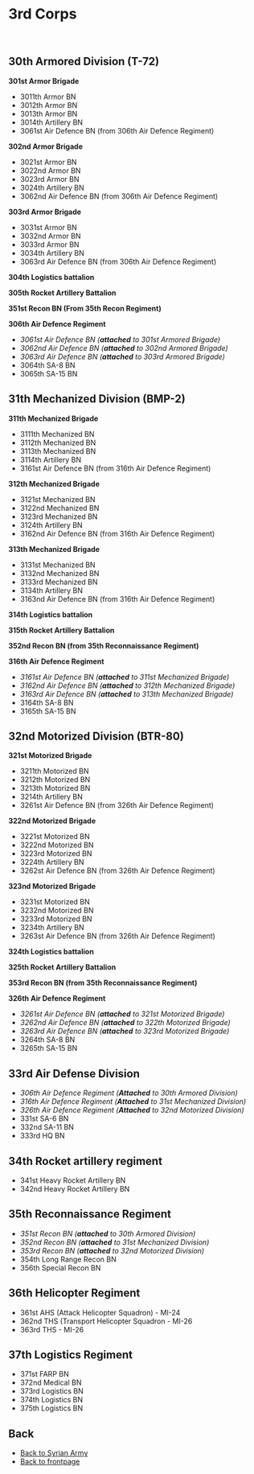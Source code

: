 # 3rd Corps 
<br>


## 30th Armored Division (T-72)
**301st Armor Brigade**
- 3011th Armor BN
- 3012th Armor BN
- 3013th Armor BN
- 3014th Artillery BN
- 3061st Air Defence BN  (from 306th Air Defence Regiment)

**302nd Armor Brigade**
- 3021st Armor BN
- 3022nd Armor BN
- 3023rd Armor BN
- 3024th Artillery BN
- 3062nd Air Defence BN  (from 306th Air Defence Regiment)

**303rd Armor Brigade**
- 3031st Armor BN
- 3032nd Armor BN
- 3033rd Armor BN
- 3034th Artillery BN
- 3063rd Air Defence BN  (from 306th Air Defence Regiment)

**304th Logistics battalion**

**305th Rocket Artillery Battalion**

**351st Recon BN (From 35th Recon Regiment)**

**306th Air Defence Regiment**
-  _3061st Air Defence BN  (**attached** to 301st Armored Brigade)_
- _3062nd Air Defence BN (**attached** to 302nd Armored Brigade)_
- _3063rd Air Defence BN (**attached** to 303rd Armored Brigade)_
- 3064th SA-8 BN
- 3065th SA-15 BN




## 31th Mechanized Division (BMP-2)
**311th Mechanized Brigade**
- 3111th Mechanized BN
- 3112th Mechanized BN
- 3113th Mechanized BN
- 3114th Artillery BN
- 3161st Air Defence BN  (from 316th Air Defence Regiment)

**312th Mechanized Brigade**
- 3121st Mechanized BN
- 3122nd Mechanized BN
- 3123rd Mechanized BN
- 3124th Artillery BN
- 3162nd Air Defence BN  (from 316th Air Defence Regiment)

**313th Mechanized Brigade**
- 3131st Mechanized BN
- 3132nd Mechanized BN
- 3133rd Mechanized BN
- 3134th Artillery BN
- 3163nd Air Defence BN  (from 316th Air Defence Regiment)

**314th Logistics battalion**

**315th Rocket Artillery Battalion**

**352nd Recon BN (from 35th Reconnaissance Regiment)**

**316th Air Defence Regiment**
-  _3161st Air Defence BN  (**attached** to 311st Mechanized Brigade)_
-  _3162nd Air Defence BN  (**attached** to 312th Mechanized Brigade)_
-  _3163rd Air Defence BN  (**attached** to 313th Mechanized Brigade)_
- 3164th SA-8 BN
- 3165th SA-15 BN




## 32nd Motorized Division (BTR-80)
**321st Motorized Brigade**
- 3211th Motorized BN
- 3212th Motorized BN
- 3213th Motorized BN
- 3214th Artillery BN
- 3261st Air Defence BN  (from 326th Air Defence Regiment)

**322nd Motorized Brigade**
- 3221st Motorized BN
- 3222nd Motorized BN
- 3223rd Motorized BN
- 3224th Artillery BN
- 3262st Air Defence BN  (from 326th Air Defence Regiment)

**323nd Motorized Brigade**
- 3231st Motorized BN
- 3232nd Motorized BN
- 3233rd Motorized BN
- 3234th Artillery BN
- 3263st Air Defence BN  (from 326th Air Defence Regiment)

**324th Logistics battalion**

**325th Rocket Artillery Battalion**

**353rd Recon BN (from 35th Reconnaissance Regiment)**

**326th Air Defence Regiment**
- _3261st Air Defence BN  (**attached** to 321st Motorized Brigade)_
- _3262nd Air Defence BN  (**attached** to 322th Motorized Brigade)_
- _3263rd Air Defence BN  (**attached** to 323rd Motorized Brigade)_
- 3264th SA-8 BN
- 3265th SA-15 BN




## 33rd Air Defense Division
- _306th Air Defence Regiment (**Attached** to 30th Armored Division)_
-  _316th Air Defence Regiment (**Attached** to 31st Mechanized Division)_
-  _326th Air Defence Regiment (**Attached** to 32nd Motorized Division)_
- 331st SA-6 BN
- 332nd SA-11 BN
- 333rd HQ BN




## 34th Rocket artillery regiment
- 341st Heavy Rocket Artillery BN
- 342nd Heavy Rocket Artillery BN




## 35th Reconnaissance Regiment
- _351st Recon BN (**attached** to 30th Armored Division)_
- _352nd Recon BN (**attached** to 31st Mechanized Division)_
- _353rd Recon BN (**attached** to 32nd Motorized Division)_
- 354th Long Range Recon BN
- 356th Special Recon BN




## 36th Helicopter Regiment
- 361st AHS (Attack Helicopter Squadron) - MI-24
- 362nd THS (Transport Helicopter Squadron - MI-26
- 363rd THS - MI-26




## 37th Logistics Regiment
- 371st FARP BN
- 372nd Medical BN
- 373rd Logistics BN
- 374th Logistics BN
- 375th Logistics BN
 




## Back
- [Back to Syrian Army](/OPAR-Brief/INTELLIGENCE/Syrian_Army.html) 
- [Back to frontpage](https://132nd-vwing.github.io/OPAR-Brief/)
 
